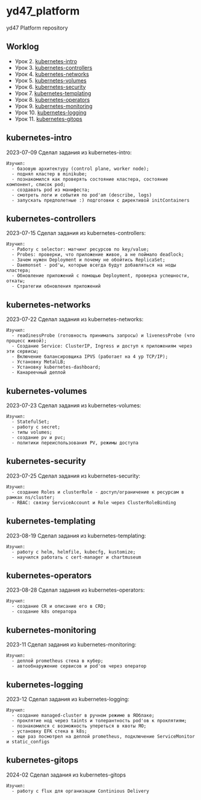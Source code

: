 # yd47_platform
yd47 Platform repository

## Worklog

- Урок 2. [kubernetes-intro](#kubernetes-intro)
- Урок 3. [kubernetes-controllers](#kubernetes-controllers)
- Урок 4. [kubernetes-networks](#kubernetes-networks)
- Урок 5. [kubernetes-volumes](#kubernetes-volumes)
- Урок 6. [kubernetes-security](#kubernetes-security)
- Урок 7. [kubernetes-templating](#kubernetes-templating)
- Урок 8. [kubernetes-operators](#kubernetes-operators)
- Урок 9. [kubernetes-monitoring](#kubernetes-monitoring)
- Урок 10. [kubernetes-logging](#kubernetes-logging)
- Урок 11. [kubernetes-gitops](#kubernetes-gitops)

## kubernetes-intro
2023-07-09 Сделал задания из kubernetes-intro: 
```
Изучил:
  - базовую архитектуру (control plane, worker node);
  - поднял кластер в minikube;
  - познакомился как проверять состояние кластера, состояние компонент, список pod;
  - создавать pod из манифеста;
  - смотреть логи и события по pod'am (describe, logs)
  - запускать предполетные :) подготовки с директивой initContainers
```

## kubernetes-controllers
2023-07-15 Сделал задания из kubernetes-controllers:
```
Изучил:
  - Работу с selector: матчинг ресурсов по key/value;
  - Probes: проверки, что приложение живое, а не поймало deadlock;
  - Зачем нужен Deployment и почему не обойтись ReplicaSet;
  - Daemonset - pod'ы, которые всегда будут добавляться на ноды кластера;
  - Обновление приложений с помощью Deployment, проверка успешности, откаты;
  - Стратегии обновления приложений
```

## kubernetes-networks
2023-07-22 Сделал задания из kubernetes-networks:
```
Изучил:
  - readinessProbe (готовность принимать запросы) и livenessProbe (что процесс живой);
  - Создание Service: ClusterIP, Ingress и доступ к приложениям через эти сервисы;
  - Включение балансировщика IPVS (работает на 4 ур TCP/IP); 
  - Установку MetalLB;
  - Установку kubernetes-dashboard;
  - Канареечный деплой
```

## kubernetes-volumes
2023-07-23 Сделал задания из kubernetes-volumes:
```
Изучил:
  - StatefulSet;
  - работу с secret;
  - типы volumes; 
  - создание pv и pvc;
  - политики переиспользования PV, режимы доступа
```

## kubernetes-security
2023-07-25 Сделал задания из kubernetes-security:
```
Изучил:
  - создание Roles и clusterRole - доступ/ограничение к ресурсам в рамках ns/cluster;
  - RBAC: связку ServiceAccount и Role через ClusterRoleBinding
```

## kubernetes-templating
2023-08-19 Сделал задания из kubernetes-templating:
```
Изучил:
  - работу с helm, helmfile, kubecfg, kustomize;
  - научился работать с cert-manager и chartmuseum
```

## kubernetes-operators
2023-08-28 Сделал задания из kubernetes-operators:
```
Изучил:
  - создание CR и описание его в CRD;
  - создание k8s оператора
```

## kubernetes-monitoring
2023-11 Сделал задания из kubernetes-monitoring:
```
Изучил:
  - деплой prometheus стека в кубер;
  - автообнаружение сервисов и pod'ов через оператор
```

## kubernetes-logging
2023-12 Сделал задания из kubernetes-logging:
```
Изучил:
  - создание managed-cluster в ручном режиме в ЯОблаке;
  - проклятие нод через taints и толерантность pod'ов к проклятиям;
  - познакомился с возможность упереться в квоты ЯО;
  - установку EFK стека в k8s;
  - еще раз посмотрел на деплой prometheus, подключение ServiceMonitor и static_configs
```

## kubernetes-gitops
2024-02 Сделал задания из kubernetes-gitops
```
Изучил:
  - работу с flux для организации Continious Delivery 
```
